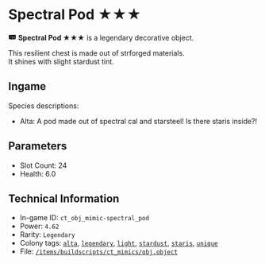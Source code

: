 # Spectral Pod ★★★

<img src="https://raw.githubusercontent.com/Ceterai/Enternia/main/objects/alta/eds/decorative/table/icon.png" alt="Spectral Pod ★★★ icon" loading="lazy" height="16px" width="auto" /> **Spectral Pod ★★★** is a legendary decorative object.

This resilient chest is made out of strforged materials.  
It shines with slight stardust tint.

## Ingame

Species descriptions:

- Alta: A pod made out of spectral cal and starsteel! Is there staris inside?!

## Parameters

- Slot Count: 24  
- Health: 6.0

## Technical Information

- In-game ID: `ct_obj_mimic-spectral_pod`
- Power: `4.62`
- Rarity: `Legendary`
- Colony tags: [`alta`](https://ceterai.github.io/MyEnternia/Wiki/Tags/Alta), [`legendary`](https://ceterai.github.io/MyEnternia/Wiki/Tags/Legendary), [`light`](https://ceterai.github.io/MyEnternia/Wiki/Tags/Light), [`stardust`](https://ceterai.github.io/MyEnternia/Wiki/Tags/Stardust), [`staris`](https://ceterai.github.io/MyEnternia/Wiki/Tags/Staris), [`unique`](https://ceterai.github.io/MyEnternia/Wiki/Tags/Unique)
- File: [`/items/buildscripts/ct_mimics/obj.object`](https://github.com/Ceterai/Enternia/blob/main/items/buildscripts/ct_mimics/obj.object)

